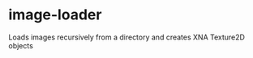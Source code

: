 image-loader
============

Loads images recursively from a directory and creates XNA Texture2D objects
